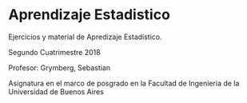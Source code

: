 # Aprendizaje Estadistico
Ejercicios y material de Apredizaje Estadístico.

Segundo Cuatrimestre 2018

Profesor: Grymberg, Sebastian

Asignatura en el marco de posgrado en la Facultad de Ingenieria de la Universidad de Buenos Aires


